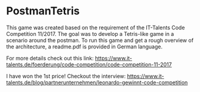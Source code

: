 # PostmanTetris
This game was created based on the requirement of the IT-Talents Code Competition 11/2017.
The goal was to develop a Tetris-like game in a scenario around the postman.
To run this game and get a rough overview of the architecture, a readme.pdf is provided in German language.

For more details check out this link: https://www.it-talents.de/foerderung/code-competition/code-competition-11-2017

I have won the 1st price! Checkout the interview: https://www.it-talents.de/blog/partnerunternehmen/leonardo-gewinnt-code-competition

